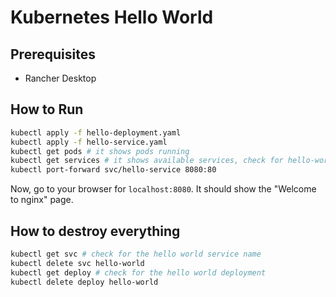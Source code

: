 # Kubernetes Hello World

## Prerequisites
* Rancher Desktop

## How to Run

```bash
kubectl apply -f hello-deployment.yaml        
kubectl apply -f hello-service.yaml
kubectl get pods # it shows pods running
kubectl get services # it shows available services, check for hello-world
kubectl port-forward svc/hello-service 8080:80
```

Now, go to your browser for `localhost:8080`. It should show the "Welcome to nginx" page.

## How to destroy everything
```bash
kubectl get svc # check for the hello world service name
kubectl delete svc hello-world
kubectl get deploy # check for the hello world deployment
kubectl delete deploy hello-world
```
